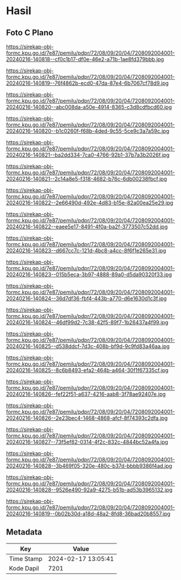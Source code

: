 # Hasil

## Foto C Plano

https://sirekap-obj-formc.kpu.go.id/7e87/pemilu/pdpr/72/08/09/20/04/7208092004001-20240216-140818--cf0c1b17-df0e-46e2-a71b-1ae8fd379bbb.jpg

https://sirekap-obj-formc.kpu.go.id/7e87/pemilu/pdpr/72/08/09/20/04/7208092004001-20240216-140819--76f4862b-ecd0-47da-87e4-6b7067cf78d9.jpg

https://sirekap-obj-formc.kpu.go.id/7e87/pemilu/pdpr/72/08/09/20/04/7208092004001-20240216-140820--abc008da-a50e-4914-8365-c3d8cdfbcd60.jpg

https://sirekap-obj-formc.kpu.go.id/7e87/pemilu/pdpr/72/08/09/20/04/7208092004001-20240216-140820--b1c0260f-f68b-4ded-9c55-5ce9c3a7a59c.jpg

https://sirekap-obj-formc.kpu.go.id/7e87/pemilu/pdpr/72/08/09/20/04/7208092004001-20240216-140821--ba2dd334-7ca0-4766-92b1-37b7a3b2026f.jpg

https://sirekap-obj-formc.kpu.go.id/7e87/pemilu/pdpr/72/08/09/20/04/7208092004001-20240216-140821--2c14a8e5-f318-4682-b76c-6db00238fbcf.jpg

https://sirekap-obj-formc.kpu.go.id/7e87/pemilu/pdpr/72/08/09/20/04/7208092004001-20240216-140822--2e66490d-492e-4d83-b15e-82a00ea25e29.jpg

https://sirekap-obj-formc.kpu.go.id/7e87/pemilu/pdpr/72/08/09/20/04/7208092004001-20240216-140822--eaee5e17-8491-4f0a-ba2f-3773507c52dd.jpg

https://sirekap-obj-formc.kpu.go.id/7e87/pemilu/pdpr/72/08/09/20/04/7208092004001-20240216-140823--d667cc7c-121d-4bc8-a4cc-8f6f1e265e31.jpg

https://sirekap-obj-formc.kpu.go.id/7e87/pemilu/pdpr/72/08/09/20/04/7208092004001-20240216-140823--015b5eca-3b97-4888-89a0-d5da90320f33.jpg

https://sirekap-obj-formc.kpu.go.id/7e87/pemilu/pdpr/72/08/09/20/04/7208092004001-20240216-140824--36d7df36-fbf4-443b-a770-d6e1630d1c3f.jpg

https://sirekap-obj-formc.kpu.go.id/7e87/pemilu/pdpr/72/08/09/20/04/7208092004001-20240216-140824--46df99d2-7c38-42f5-89f7-1b26437a4f99.jpg

https://sirekap-obj-formc.kpu.go.id/7e87/pemilu/pdpr/72/08/09/20/04/7208092004001-20240216-140825--d538ddcf-7d3c-408b-bf9d-9c9fd83a46aa.jpg

https://sirekap-obj-formc.kpu.go.id/7e87/pemilu/pdpr/72/08/09/20/04/7208092004001-20240216-140825--8c6b8493-efa2-464b-a464-30f1f67335cf.jpg

https://sirekap-obj-formc.kpu.go.id/7e87/pemilu/pdpr/72/08/09/20/04/7208092004001-20240216-140826--fef22f51-a637-4216-aab8-3f78ae92407e.jpg

https://sirekap-obj-formc.kpu.go.id/7e87/pemilu/pdpr/72/08/09/20/04/7208092004001-20240216-140826--2e23bec4-1468-4868-afcf-8f74393c2dfa.jpg

https://sirekap-obj-formc.kpu.go.id/7e87/pemilu/pdpr/72/08/09/20/04/7208092004001-20240216-140827--73f5ef82-0314-4f2c-832c-4844bc52a4fa.jpg

https://sirekap-obj-formc.kpu.go.id/7e87/pemilu/pdpr/72/08/09/20/04/7208092004001-20240216-140828--3b469f05-320e-480c-b37d-bbbb9386f4ad.jpg

https://sirekap-obj-formc.kpu.go.id/7e87/pemilu/pdpr/72/08/09/20/04/7208092004001-20240216-140828--9526e490-92a9-4275-b51b-ad53b3965132.jpg

https://sirekap-obj-formc.kpu.go.id/7e87/pemilu/pdpr/72/08/09/20/04/7208092004001-20240216-140819--0b02b30d-a18d-48a2-8fd8-36bad20b8557.jpg


## Metadata

| Key        | Value               |
| ---------- | ------------------- |
| Time Stamp | 2024-02-17 13:05:41 |
| Kode Dapil | 7201                |



